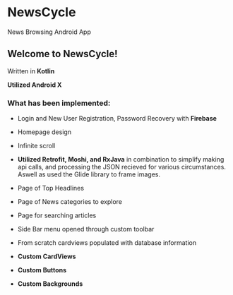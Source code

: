 # NewsCycle
News Browsing Android App

## Welcome to NewsCycle! 
Written in **Kotlin**

**Utilized Android X**

### What has been implemented:

- Login and New User Registration, Password Recovery with **Firebase**

- Homepage design

- Infinite scroll

- **Utilized Retrofit, Moshi, and RxJava** in combination to simplify making api calls, and processing the JSON recieved for various circumstances. Aswell as used the Glide library to frame images.

- Page of Top Headlines

- Page of News categories to explore

- Page for searching articles

- Side Bar menu opened through custom toolbar

- From scratch cardviews populated with database information

- **Custom CardViews**

- **Custom Buttons**

- **Custom Backgrounds**
